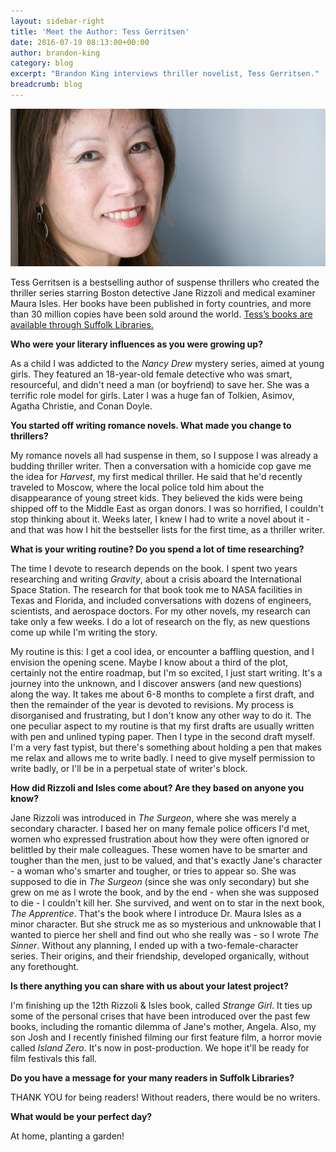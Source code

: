 ```yaml
---
layout: sidebar-right
title: 'Meet the Author: Tess Gerritsen'
date: 2016-07-19 08:13:00+00:00
author: brandon-king
category: blog
excerpt: "Brandon King interviews thriller novelist, Tess Gerritsen."
breadcrumb: blog
---
```

![Tess Gerritsen](/images/featured/featured-tess-gerritsen.jpg)

Tess Gerritsen is a bestselling author of suspense thrillers who created the thriller series starring Boston detective Jane Rizzoli and medical examiner Maura Isles. Her books have been published in forty countries, and more than 30 million copies have been sold around the world. [Tess’s books are available through Suffolk Libraries.](https://suffolk.spydus.co.uk/cgi-bin/spydus.exe/ENQ/OPAC/BIBENQ/14692953?QRY=CAUBIB%3C%20IRN(20033)&QRYTEXT=Gerritsen%2C%20Tess)

**Who were your literary influences as you were growing up?**

As a child I was addicted to the <cite>Nancy Drew</cite> mystery series, aimed at young girls. They featured an 18-year-old female detective who was smart, resourceful, and didn't need a man (or boyfriend) to save her. She was a terrific role model for girls. Later I was a huge fan of Tolkien, Asimov, Agatha Christie, and Conan Doyle.

**You started off writing romance novels. What made you change to thrillers?**

My romance novels all had suspense in them, so I suppose I was already a budding thriller writer. Then a conversation with a homicide cop gave me the idea for <cite>Harvest</cite>, my first medical thriller. He said that he'd recently traveled to Moscow, where the local police told him about the disappearance of young street kids. They believed the kids were being shipped off to the Middle East as organ donors. I was so horrified, I couldn't stop thinking about it. Weeks later, I knew I had to write a novel about it - and that was how I hit the bestseller lists for the first time, as a thriller writer.

**What is your writing routine? Do you spend a lot of time researching?**

The time I devote to research depends on the book. I spent two years researching and writing <cite>Gravity</cite>, about a crisis aboard the International Space Station. The research for that book took me to NASA facilities in Texas and Florida, and included conversations with dozens of engineers, scientists, and aerospace doctors. For my other novels, my research can take only a few weeks. I do a lot of research on the fly, as new questions come up while I'm writing the story.

My routine is this: I get a cool idea, or encounter a baffling question, and I envision the opening scene. Maybe I know about a third of the plot, certainly not the entire roadmap, but I'm so excited, I just start writing. It's a journey into the unknown, and I discover answers (and new questions) along the way. It takes me about 6-8 months to complete a first draft, and then the remainder of the year is devoted to revisions. My process is disorganised and frustrating, but I don't know any other way to do it. The one peculiar aspect to my routine is that my first drafts are usually written with pen and unlined typing paper. Then I type in the second draft myself. I'm a very fast typist, but there's something about holding a pen that makes me relax and allows me to write badly. I need to give myself permission to write badly, or I'll be in a perpetual state of writer's block.

**How did Rizzoli and Isles come about? Are they based on anyone you know?**

Jane Rizzoli was introduced in <cite>The Surgeon</cite>, where she was merely a secondary character. I based her on many female police officers I'd met, women who expressed frustration about how they were often ignored or belittled by their male colleagues. These women have to be smarter and tougher than the men, just to be valued, and that's exactly Jane's character - a woman who's smarter and tougher, or tries to appear so. She was supposed to die in <cite>The Surgeon</cite> (since she was only secondary) but she grew on me as I wrote the book, and by the end - when she was supposed to die - I couldn't kill her. She survived, and went on to star in the next book, <cite>The Apprentice</cite>. That's the book where I introduce Dr. Maura Isles as a minor character. But she struck me as so mysterious and unknowable that I wanted to pierce her shell and find out who she really was - so I wrote <cite>The Sinner</cite>. Without any planning, I ended up with a two-female-character series. Their origins, and their friendship, developed organically, without any forethought.

**Is there anything you can share with us about your latest project?**

I'm finishing up the 12th Rizzoli & Isles book, called <cite>Strange Girl</cite>. It ties up some of the personal crises that have been introduced over the past few books, including the romantic dilemma of Jane's mother, Angela. Also, my son Josh and I recently finished filming our first feature film, a horror movie called <cite>Island Zero</cite>. It's now in post-production. We hope it'll be ready for film festivals this fall.

**Do you have a message for your many readers in Suffolk Libraries?**

THANK YOU for being readers! Without readers, there would be no writers.

**What would be your perfect day?**

At home, planting a garden!
